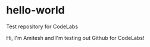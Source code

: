 # hello-world
Test repository for CodeLabs

Hi, I'm Amitesh and I'm testing out Github for CodeLabs!

